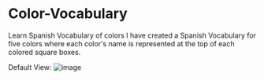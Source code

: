 # Color-Vocabulary
Learn Spanish Vocabulary of colors 
I have created a Spanish Vocabulary for five colors where each color's name is represented at the top of each colored square boxes.

Default View:
![image](https://github.com/Vikashiniravi97/Color-Vocabulary/assets/128639619/2486d961-cecb-4c16-b3ee-00125d83ebcf)
